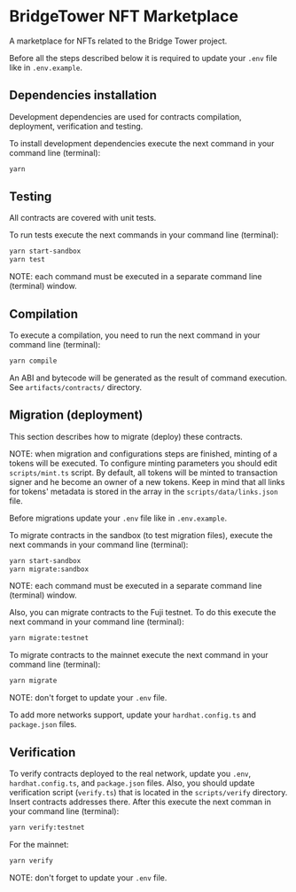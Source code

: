 # BridgeTower NFT Marketplace

A marketplace for NFTs related to the Bridge Tower project.

Before all the steps described below it is required to update your `.env` file
like in `.env.example`.

## Dependencies installation

Development dependencies are used for contracts compilation, deployment,
verification and testing.

To install development dependencies execute the next command in your command
line (terminal):

```bash
yarn
```

## Testing

All contracts are covered with unit tests.

To run tests execute the next commands in your command line (terminal):

```bash
yarn start-sandbox
yarn test
```

NOTE: each command must be executed in a separate command line (terminal)
window.

## Compilation

To execute a compilation, you need to run the next command in your command line
(terminal):

```bash
yarn compile
```

An ABI and bytecode will be generated as the result of command execution. See
`artifacts/contracts/` directory.

## Migration (deployment)

This section describes how to migrate (deploy) these contracts.

NOTE: when migration and configurations steps are finished, minting of a tokens
will be executed. To configure minting parameters you should edit
`scripts/mint.ts` script. By default, all tokens will be minted to transaction
signer and he become an owner of a new tokens. Keep in mind that all links
for tokens' metadata is stored in the array in the `scripts/data/links.json`
file.

Before migrations update your `.env` file like in `.env.example`.

To migrate contracts in the sandbox (to test migration files), execute the
next commands in your command line (terminal):

```bash
yarn start-sandbox
yarn migrate:sandbox
```

NOTE: each command must be executed in a separate command line (terminal)
window.

Also, you can migrate contracts to the Fuji testnet. To do this execute
the next command in your command line (terminal):

```bash
yarn migrate:testnet
```

To migrate contracts to the mainnet execute the next command in your command
line (terminal):

```bash
yarn migrate
```

NOTE: don't forget to update your `.env` file.

To add more networks support, update your `hardhat.config.ts` and
`package.json` files.

## Verification

To verify contracts deployed to the real network, update you `.env`,
`hardhat.config.ts`, and `package.json` files. Also, you should update
verification script (`verify.ts`) that is located in the `scripts/verify`
directory. Insert contracts addresses there. After this execute the next
comman in your command line (terminal):

```bash
yarn verify:testnet
```

For the mainnet:

```bash
yarn verify
```

NOTE: don't forget to update your `.env` file.
